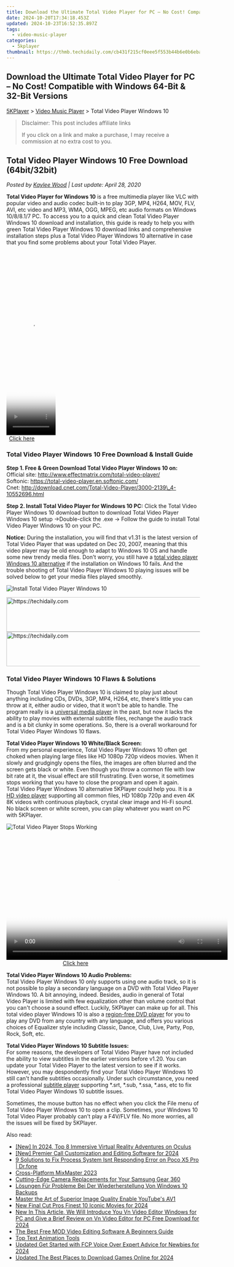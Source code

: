 ```yaml
---
title: Download the Ultimate Total Video Player for PC – No Cost! Compatible with Windows 64-Bit & 32-Bit Versions
date: 2024-10-20T17:34:18.453Z
updated: 2024-10-23T16:52:35.897Z
tags:
  - video-music-player
categories:
  - 5kplayer
thumbnail: https://thmb.techidaily.com/cb431f215cf0eee5f553b44b6e0b6eba3871dc3f575a767398e1a9fe3bc5176a.jpg
---
```


## Download the Ultimate Total Video Player for PC – No Cost! Compatible with Windows 64-Bit & 32-Bit Versions

[5KPlayer](https://tools.techidaily.com/5kplayer/products/) \> [Video Music Player](https://tools.techidaily.com/5kplayer/video-music-player/) \> Total Video Player Windows 10

>  Disclaimer: This post includes affiliate links
>
>  If you click on a link and make a purchase, I may receive a commission at no extra cost to you.
>

## Total Video Player Windows 10 Free Download (64bit/32bit)

 _Posted by [Kaylee Wood](https://www.quora.com/profile/Amanda-Hu-21) | Last update: April 28, 2020_

**Total Video Player for Windows 10** is a free multimedia player like VLC with popular video and audio codec built-in to play 3GP, MP4, H264, MOV, FLV, AVI, etc video and MP3, WMA, OGG, MPEG, etc audio formats on Windows 10/8/8.1/7 PC. To access you to a quick and clean Total Video Player Windows 10 download and installation, this guide is ready to help you with green Total Video Player Windows 10 download links and comprehensive installation steps plus a Total Video Player Windows 10 alternative in case that you find some problems about your Total Video Player. 

<!-- affiliate ads begin -->
<span id="1977032">
					<video width="128" height="480" style="cursor:pointer"
           poster="//a.impactradius-go.com/display-clicktoplayimage/1977032.png"
           onclick="if(!this.playClicked){this.play();this.setAttribute('controls',true);this.playClicked=true;}">
	   <source src="//a.impactradius-go.com/display-ad/22993-1977032">
	   <img src="//a.impactradius-go.com/display-clicktoplayimage/1977032.png" style="border: none; height: 100%; width: 100%; object-fit: contain">
	</video>
	<div style="width:80px;text-align:center"><a href="javascript:window.open(decodeURIComponent('https%3A%2F%2Fhomestyler.sjv.io%2Fc%2F5597632%2F1977032%2F22993'), '_blank');void(0);">Click here</a></div>
</span>
<img height="0" width="0" src="https://imp.pxf.io/i/5597632/1977032/22993" style="position:absolute;visibility:hidden;" border="0" />
<!-- affiliate ads end -->

### Total Video Player Windows 10 Free Download & Install Guide

**Step 1\. Free & Green Download Total Video Player Windows 10 on:**   
 Official site: http://www.effectmatrix.com/total-video-player/   
 Softonic: https://total-video-player.en.softonic.com/  
 Cnet: http://download.cnet.com/Total-Video-Player/3000-2139\_4-10552696.html

**Step 2\. Install Total Video Player for Windows 10 PC:** Click the Total Video Player Windows 10 download button to download Total Video Player Windows 10 setup ->Double-click the .exe -> Follow the guide to install Total Video Player Windows 10 on your PC. 

**Notice:** During the installation, you will find that v1.31 is the latest version of Total Video Player that was updated on Dec 20, 2007, meaning that this video player may be old enough to adapt to Windows 10 OS and handle some new trendy media files. Don't worry, you still have a [total video player Windows 10 alternative](https://tools.techidaily.com/5kplayer/products/) if the installation on Windows 10 fails. And the trouble shooting of Total Video Player Windows 10 playing issues will be solved below to get your media files played smoothly. 

![Install Total Video Player Windows 10](https://www.5kplayer.com/video-music-player/img/total-video-player.jpg) 

<!-- affiliate ads begin -->
<a href="https://ephamedtechinc.pxf.io/c/5597632/2137225/26400" target="_top" id="2137225">
  <img src="//a.impactradius-go.com/display-ad/26400-2137225" border="0" alt="https://techidaily.com" width="728" height="90"/>
</a>
<img height="0" width="0" src="https://ephamedtechinc.pxf.io/i/5597632/2137225/26400" style="position:absolute;visibility:hidden;" border="0" />
<!-- affiliate ads end -->

<!-- affiliate ads begin -->
<a href="https://imp.i357552.net/c/5597632/857869/11832" target="_top" id="857869">
  <img src="//a.impactradius-go.com/display-ad/11832-857869" border="0" alt="https://techidaily.com" width="728" height="90"/>
</a>
<img height="0" width="0" src="https://imp.i357552.net/i/5597632/857869/11832" style="position:absolute;visibility:hidden;" border="0" />
<!-- affiliate ads end -->

### Total Video Player Windows 10 Flaws & Solutions

Though Total Video Player Windows 10 is claimed to play just about anything including CDs, DVDs, 3GP, MP4, H264, etc, there's little you can throw at it, either audio or video, that it won't be able to handle. The program really is a [universal media player](https://tools.techidaily.com/5kplayer/video-music-player/) in the past, but now it lacks the ability to play movies with external subtitle files, rechange the audio track and is a bit clunky in some operations. So, there is a overall workaround for Total Video Player Windows 10 flaws.

**Total Video Player Windows 10 White/Black Screen:**  
 From my personal experience, Total Video Player Windows 10 often get choked when playing large files like HD 1080p 720p videos movies. When it slowly and grudgingly opens the files, the images are often blurred and the screen gets black or white. Even though you throw a common file with low bit rate at it, the visual effect are still frustrating. Even worse, it sometimes stops working that you have to close the program and open it again.  
 Total Video Player Windows 10 alternative 5KPlayer could help you. It is a [HD video player](https://tools.techidaily.com/5kplayer/video-music-player/) supporting all common files, HD 1080p 720p and even 4K 8K videos with continuous playback, crystal clear image and Hi-Fi sound. No black screen or white screen, you can play whatever you want on PC with 5KPlayer.

![Total Video Player Stops Working](https://www.5kplayer.com/video-music-player/img/total-video-player-not-working.png) 

<!-- affiliate ads begin -->
<span id="1160850">
					<video width="576" height="324" style="cursor:pointer"
           poster="//a.impactradius-go.com/display-clicktoplayimage/1160850.png"
           onclick="if(!this.playClicked){this.play();this.setAttribute('controls',true);this.playClicked=true;}">
	   <source src="//a.impactradius-go.com/display-ad/14559-1160850">
	   <img src="//a.impactradius-go.com/display-clicktoplayimage/1160850.png" style="border: none; height: 100%; width: 100%; object-fit: contain">
	</video>
	<div style="width:360px;text-align:center"><a href="javascript:window.open(decodeURIComponent('https%3A%2F%2Fpropmoneyinc.pxf.io%2Fc%2F5597632%2F1160850%2F14559'), '_blank');void(0);">Click here</a></div>
</span>
<img height="0" width="0" src="https://imp.pxf.io/i/5597632/1160850/14559" style="position:absolute;visibility:hidden;" border="0" />
<!-- affiliate ads end -->

**Total Video Player Windows 10 Audio Problems:**  
 Total Video Player Windows 10 only supports using one audio track, so it is not possible to play a secondary language on a DVD with Total Video Player Windows 10\. A bit annoying, indeed. Besides, audio in general of Total Video Player is limited with few equalization other than volume control that you can't choose a sound effect. Luckily, 5KPlayer can make up for all. This total video player Windows 10 is also a [region-free DVD player](https://tools.techidaily.com/5kplayer/video-music-player/) for you to play any DVD from any country with any language, and offers you various choices of Equalizer style including Classic, Dance, Club, Live, Party, Pop, Rock, Soft, etc.

**Total Video Player Windows 10 Subtitle Issues:**  
 For some reasons, the developers of Total Video Player have not included the ability to view subtitles in the earlier versions before v1.20\. You can update your Total Video Player to the latest version to see if it works. However, you may despondently find your Total Video Player Windows 10 still can't handle subtitles occasionally. Under such circumstance, you need a professional [subtitle player](https://tools.techidaily.com/5kplayer/video-music-player/) supporting \*.srt, \*.sub, \*.ssa, \*.ass, etc to fix Total Video Player Windows 10 subtitle issues. 

Sometimes, the mouse button has no effect when you click the File menu of Total Video Player Windows 10 to open a clip. Sometimes, your Windows 10 Total Video Player probably can't play a F4V/FLV file. No more worries, all the issues will be fixed by 5KPlayer.

<ins class="adsbygoogle"
     style="display:block"
     data-ad-format="autorelaxed"
     data-ad-client="ca-pub-7571918770474297"
     data-ad-slot="1223367746"></ins>

<ins class="adsbygoogle"
     style="display:block"
     data-ad-client="ca-pub-7571918770474297"
     data-ad-slot="8358498916"
     data-ad-format="auto"
     data-full-width-responsive="true"></ins>

<span class="atpl-alsoreadstyle">Also read:</span>
<div><ul>
<li><a href="https://fox-friendly.techidaily.com/new-in-2024-top-8-immersive-virtual-reality-adventures-on-oculus/"><u>[New] In 2024, Top 8 Immersive Virtual Reality Adventures on Oculus</u></a></li>
<li><a href="https://screen-capture.techidaily.com/new-premier-call-customization-and-editing-software-for-2024/"><u>[New] Premier Call Customization and Editing Software for 2024</u></a></li>
<li><a href="https://howto.techidaily.com/9-solutions-to-fix-process-system-isnt-responding-error-on-poco-x5-pro-drfone-by-drfone-fix-android-problems-fix-android-problems/"><u>9 Solutions to Fix Process System Isnt Responding Error on Poco X5 Pro | Dr.fone</u></a></li>
<li><a href="https://extra-information.techidaily.com/cross-platform-mixmaster-2023/"><u>Cross-Platform MixMaster 2023</u></a></li>
<li><a href="https://fox-info.techidaily.com/cutting-edge-camera-replacements-for-your-samsung-gear-360/"><u>Cutting-Edge Camera Replacements for Your Samsung Gear 360</u></a></li>
<li><a href="https://discover-fantastic.techidaily.com/losungen-fur-probleme-bei-der-wiederherstellung-von-windows-10-backups/"><u>Lösungen Für Probleme Bei Der Wiederherstellung Von Windows 10 Backups</u></a></li>
<li><a href="https://youtube-videos.techidaily.com/master-the-art-of-superior-image-quality-enable-youtubes-av1/"><u>Master the Art of Superior Image Quality Enable YouTube's AV1</u></a></li>
<li><a href="https://video-ai-editor.techidaily.com/new-final-cut-pros-finest-10-iconic-movies-for-2024/"><u>New Final Cut Pros Finest 10 Iconic Movies for 2024</u></a></li>
<li><a href="https://video-ai-editor.techidaily.com/new-in-this-article-we-will-introduce-you-vn-video-editor-windows-for-pc-and-give-a-brief-review-on-vn-video-editor-for-pc-free-download-for-2024/"><u>New In This Article, We Will Introduce You Vn Video Editor Windows for PC and Give a Brief Review on Vn Video Editor for PC Free Download for 2024</u></a></li>
<li><a href="https://video-ai-editor.techidaily.com/the-best-free-mod-video-editing-software-a-beginners-guide/"><u>The Best Free MOD Video Editing Software A Beginners Guide</u></a></li>
<li><a href="https://video-ai-editor.techidaily.com/top-text-animation-tools/"><u>Top Text Animation Tools</u></a></li>
<li><a href="https://video-ai-editor.techidaily.com/updated-get-started-with-fcp-voice-over-expert-advice-for-newbies-for-2024/"><u>Updated Get Started with FCP Voice Over Expert Advice for Newbies for 2024</u></a></li>
<li><a href="https://video-ai-editor.techidaily.com/updated-the-best-places-to-download-games-online-for-2024/"><u>Updated The Best Places to Download Games Online for 2024</u></a></li>
</ul></div>

